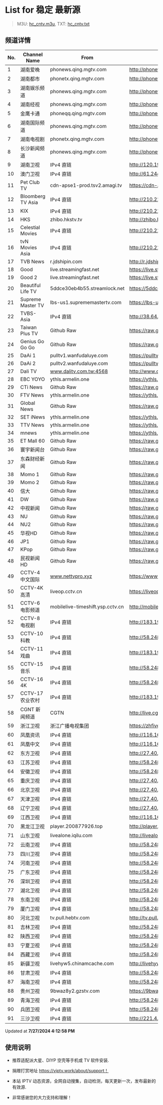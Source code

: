 # List for **稳定 最新源**

> M3U: [hc_cntv.m3u](./hc_cntv.m3u ), TXT: [hc_cntv.txt](./txt/hc_cntv.txt )

## 频道详情

| No. | Channel Name | From | Source |
| --- | ------------ | ---- | ------ |
| 1 | 湖南爱晚 | phonews.qing.mgtv.com | <http://phonews.qing.mgtv.com/nn_live/nn_x64/dWlwPTEwMy43MS43MC4xMDMmcWlkPSZzPTc4MjBkODdmYmFkYmVkMTkzMzQ4ODBhYTFkZjlhYjMwJmVzPTE3MjIwNDIwMDQmdXVpZD1jYzMxZGMzZDE3ZDVlNmY2M2NjOGI3OTcxYTg4OGM5ZC02NzQ3NDY2NyZ2PTImYXM9MCZjZG5leF9pZD13c19waG9uZTM,/HNGGMPP360.m3u8> |
| 2 | 湖南都市 | phonetx.qing.mgtv.com | <http://phonetx.qing.mgtv.com/nn_live/nn_x64/dWlwPTEwMy43MS43MC4xMDMmcWlkPSZzPTJjMDZlMmNlYjgzYTIwYzExODRlMzZlMDhhZDNhZGYxJmVzPTE3MjIwNDIwMDgmdXVpZD00MzhjOWM1YTE1YjZmZDgxNDZjMmYwODRiNWQ2MGRlZC02NzQ3NDY2NyZ2PTImYXM9MCZjZG5leF9pZD10eF9waG9uZV9saXZl/HNDSMPP360.m3u8> |
| 3 | 湖南娱乐频道 | phonews.qing.mgtv.com | <http://phonews.qing.mgtv.com/nn_live/nn_x64/dWlwPTEwMy43MS43MC4xMDMmcWlkPSZzPWFhYjAyZmM1MDQ5NWRiMzIwYzMzYTg1NTI4NmY1MDdhJmVzPTE3MjIwNDIwMTEmdXVpZD04M2QzNTM4MmJlYzQ5ZmE0YmRlNTQyZTM5NWY4NDE5NC02NzQ3NDY2NyZ2PTImYXM9MCZjZG5leF9pZD13c19waG9uZTM,/HNYLMPP360.m3u8> |
| 4 | 湖南经视 | phonews.qing.mgtv.com | <http://phonews.qing.mgtv.com/nn_live/nn_x64/dWlwPTEwMy43MS43MC4xMDMmcWlkPSZzPTUxMDIzODE4MDc5MmMwN2ZiYWIzZDY2NTNmZjdjYjNjJmVzPTE3MjIwNDM4MTQmdXVpZD03ODk5NTI0ZTE5NTNjOTdjYmZkY2RiZjI2OTE4Y2RmNS02NzQ3NDY2NyZ2PTImYXM9MCZjZG5leF9pZD13c19waG9uZTM,/HNJSMPP360.m3u8> |
| 5 | 金鹰卡通 | phoneqq.qing.mgtv.com | <http://phoneqq.qing.mgtv.com/nn_live/nn_x64/dWlwPTEwMy43MS43MC4xMDMmcWlkPSZzPTgzZDU0OTRmZDY4MWY4YWQ5ZmFiNGVmMzU3YTQ1YTg5JmVzPTE3MjIwNDIwOTcmdXVpZD1lODgzYTNlMWE5ZjliN2JhNGVhNjViNTFhZTAxZDcyNi02NzQ3NDY2NyZ2PTImYXM9MCZjZG5leF9pZD1xcV9waG9uZV9saXZl/JYKTMPP360.m3u8> |
| 6 | 湖南国际频道 | phonews.qing.mgtv.com | <http://phonews.qing.mgtv.com/nn_live/nn_x64/dWlwPTEwMy43MS43MC4xMDMmcWlkPSZzPTFhNmMwYjQ5NTY3ZTc3YmQzOWVjNGQ2OWJhM2EzYWE1JmVzPTE3MjIwNDIzMzEmdXVpZD0xMDc5MTBkNTAyZWFhNTFlZDM2NGYwMWFjNjZjMTFjOC02NzQ3NDY2NyZ2PTImYXM9MCZjZG5leF9pZD13c19waG9uZTM,/HNGJMPP360.m3u8> |
| 7 | 湖南电视剧 | phonetx.qing.mgtv.com | <http://phonetx.qing.mgtv.com/nn_live/nn_x64/dWlwPTEwMy43MS43MC4xMDMmcWlkPSZzPTRjMmM0Y2E5MWNmNGZjODE3NDhkYTU2MjI1YWQ0OGNhJmVzPTE3MjIwNDIwMjcmdXVpZD01ZjczMDg1Y2ZhYjljMWZiZDFkNDk1OWUxMmZkOGZlMS02NzQ3NDY2NyZ2PTImYXM9MCZjZG5leF9pZD10eF9waG9uZV9saXZl/HNDSJMPP360.m3u8> |
| 8 | 长沙新闻频道 | phonews.qing.mgtv.com | <http://phonews.qing.mgtv.com/nn_live/nn_x64/dWlwPTEwMy43MS43MC4xMDMmcWlkPSZzPTVjNGJiODQ4ZjlkY2UyMDQxYmU4ZDg4NTRiOWJlMGVmJmVzPTE3MjIwNDM4MzAmdXVpZD05NjRkOWY4MDViNjU4ZjhiM2Q3MzBkZGM4NDY4ZmViZi02NzQ3NDY2NyZ2PTImYXM9MCZjZG5leF9pZD13c19waG9uZTM,/CSXWMPP360.m3u8> |
| 9 | 湖南卫视 | IPv4 直链 | <http://120.196.232.43:8088/rrs03.hw.gmcc.net/PLTV/651/224/3221226698/1.m3u8> |
| 10 | 澳门卫视 | IPv4 直链 | <http://61.244.22.4/ch1/ch1.live/playlist.m3u8> |
| 11 | Pet Club TV | cdn-apse1-prod.tsv2.amagi.tv | <https://cdn-apse1-prod.tsv2.amagi.tv/linear/amg01076-lightningintern-petclub-samsungnz/playlist.m3u8> |
| 12 | Bloomberg TV Asia | IPv4 直链 | <http://210.210.155.37/dr9445/h/h03/index.m3u8> |
| 13 | KIX | IPv4 直链 | <http://210.210.155.37/dr9445/h/h07/index.m3u8> |
| 14 | HKS | zhibo.hkstv.tv | <http://zhibo.hkstv.tv/livestream/mutfysrq/playlist.m3u8> |
| 15 | Celestial Movies | IPv4 直链 | <http://210.210.155.37/dr9445/h/h14/index.m3u8> |
| 16 | tvN Movies Asia | IPv4 直链 | <http://210.210.155.37/dr9445/h/h21/index.m3u8> |
| 17 | TVB News | r.jdshipin.com | <http://r.jdshipin.com/CkuBd> |
| 18 | Good | live.streamingfast.net | <https://live.streamingfast.net/osmflivech1.m3u8> |
| 19 | Good 2 | live.streamingfast.net | <https://live.streamingfast.net/osmflivech2.m3u8> |
| 20 | Beautiful Life TV | 5ddce30eb4b55.streamlock.net | <https://5ddce30eb4b55.streamlock.net/bltvhd/bltv1/playlist.m3u8> |
| 21 | Supreme Master TV | lbs-us1.suprememastertv.com | <https://lbs-us1.suprememastertv.com/720p.m3u8> |
| 22 | TVBS-Asia | IPv4 直链 | <http://38.64.72.148/hls/modn/list/4005/playlist.m3u8> |
| 23 | Taiwan Plus TV | Github Raw | <https://raw.githubusercontent.com/ChiSheng9/iptv/master/TV78.m3u8> |
| 24 | Genius Go Go Go | Github Raw | <https://raw.githubusercontent.com/ChiSheng9/iptv/master/TV26.m3u8> |
| 25 | DaAi 1 | pulltv1.wanfudaluye.com | <https://pulltv1.wanfudaluye.com/live/tv1.m3u8> |
| 26 | DaAi 2 | pulltv2.wanfudaluye.com | <https://pulltv2.wanfudaluye.com/live/tv2.m3u8> |
| 27 | Dali TV | www.dalitv.com.tw:4568 | <http://www.dalitv.com.tw:4568/live/dali/index.m3u8> |
| 28 | EBC YOYO | ythls.armelin.one | <https://ythls.armelin.one/channel/UCiWRSesvSYmY7YOyz0tv_zQ.m3u8> |
| 29 | CTi News | Github Raw | <https://raw.githubusercontent.com/ChiSheng9/iptv/master/TV28.m3u8> |
| 30 | FTV News | ythls.armelin.one | <https://ythls.armelin.one/channel/UC2VmWn8dAqkzlQqvy02E1PA.m3u8> |
| 31 | Global News | Github Raw | <https://raw.githubusercontent.com/ChiSheng9/iptv/master/TV02.m3u8> |
| 32 | SET iNews | ythls.armelin.one | <https://ythls.armelin.one/channel/UCoNYj9OFHZn3ACmmeRCPwbA.m3u8> |
| 33 | TTV News | ythls.armelin.one | <https://ythls.armelin.one/channel/UC8ROUUjHzEQm-ndb69CX8Ww.m3u8> |
| 34 | mnews | ythls.armelin.one | <https://ythls.armelin.one/channel/UC4LjkybVKXCDlneVXlKAbmw.m3u8> |
| 35 | ET Mall 60 | Github Raw | <https://raw.githubusercontent.com/ChiSheng9/iptv/master/TV18.m3u8> |
| 36 | 寰宇新闻台 | Github Raw | <https://raw.githubusercontent.com/ChiSheng9/iptv/master/TV02.m3u8> |
| 37 | 东森财经新闻 | Github Raw | <https://raw.githubusercontent.com/ChiSheng9/iptv/master/TV03.m3u8> |
| 38 | Momo 1 | Github Raw | <https://raw.githubusercontent.com/ChiSheng9/iptv/master/TV04.m3u8> |
| 39 | Momo 2 | Github Raw | <https://raw.githubusercontent.com/ChiSheng9/iptv/master/TV05.m3u8> |
| 40 | 信大 | Github Raw | <https://raw.githubusercontent.com/ChiSheng9/iptv/master/TV07.m3u8> |
| 41 | DW | Github Raw | <https://raw.githubusercontent.com/ChiSheng9/iptv/master/TV08.m3u8> |
| 42 | 中视新闻 | Github Raw | <https://raw.githubusercontent.com/ChiSheng9/iptv/master/TV09.m3u8> |
| 43 | NU | Github Raw | <https://raw.githubusercontent.com/ChiSheng9/iptv/master/TV10.m3u8> |
| 44 | NU2 | Github Raw | <https://raw.githubusercontent.com/ChiSheng9/iptv/master/TV14.m3u8> |
| 45 | 华视HD | Github Raw | <https://raw.githubusercontent.com/ChiSheng9/iptv/master/TV12.m3u8> |
| 46 | JP1 | Github Raw | <https://raw.githubusercontent.com/ChiSheng9/iptv/master/TV15.m3u8> |
| 47 | KPop | Github Raw | <https://raw.githubusercontent.com/ChiSheng9/iptv/master/TV16.m3u8> |
| 48 | 民视新闻HD | Github Raw | <https://raw.githubusercontent.com/ChiSheng9/iptv/master/TV17.m3u8> |
| 49 | CCTV-4 中文国际 | www.nettvpro.xyz | <https://www.nettvpro.xyz/player/videojs.php?url=https://k99441.kylintv.tv/live/cctv4hd_iphone.m3u8> |
| 50 | CCTV-4K 高清 | liveop.cctv.cn | <https://liveop.cctv.cn/hls/4KHD/playlist.m3u8> |
| 51 | CCTV-6 电影频道 | mobilelive-timeshift.ysp.cctv.cn | <http://mobilelive-timeshift.ysp.cctv.cn/timeshift/ysp/2013693901/timeshift.m3u8?delay=0> |
| 52 | CCTV-8 电视剧 | IPv4 直链 | <http://183.196.25.171:808/hls/77/index.m3u8> |
| 53 | CCTV-10 科教 | IPv4 直链 | <http://58.248.112.228:8112/GD_CUCC/G_CCTV-10-CQ.m3u8?Authinfo=56fbZo0WT6rfM%2FXuA%2B6zBUsd9mij0JyOcibqYTdmWtJRAbL1Z1y%2FbfEZUJlg3Wvj&Fsv_Tgid=524fa703dc6c49dd> |
| 54 | CCTV-11 戏曲 | IPv4 直链 | <http://183.196.25.171:808/hls/11/index.m3u8> |
| 55 | CCTV-15 音乐 | IPv4 直链 | <http://58.248.112.204:8006/GD_CUCC/G_CCTV-15-CQ.m3u8?Authinfo=56fbZo0WT6rfM%2FXuA%2B6zBYyPYgkCWBSIT3aCcBdsAjsuu6MyRrRs1cAsik3e8WER> |
| 56 | CCTV-16 4K | IPv4 直链 | <http://58.248.112.204:8006/GD_CUCC/G_CCTV-16-CQ.m3u8?Authinfo=56fbZo0WT6rfM%2FXuA%2B6zBVSIaGkZ%2BPhCYgvTlbbof9ehJWpxNEs6VzmrJ5uWaaFf> |
| 57 | CCTV-17 农业农村 | IPv4 直链 | <http://183.196.25.171:808/hls/93/index.m3u8> |
| 58 | CGNT 新闻频道 | CGTN | <http://live.cgtn.com/1000/prog_index.m3u8> |
| 59 | 浙江卫视 | 浙江广播电视集团 | <https://zhfivel02.cztv.com/channel01/720p.m3u8?auth_key=1722039990-804d8433a46d64434435f21a5a00c757-0-b2ffc5b2e2a1290f8ee70a33ca12d8bb> |
| 60 | 凤凰资讯 | IPv4 直链 | <http://116.162.6.191/zycfcdn.gdwlcloud.com/PLTV/88888888/224/3221226320/index.m3u8> |
| 61 | 凤凰中文 | IPv4 直链 | <http://116.162.6.191/zycfcdn.gdwlcloud.com/PLTV/88888888/224/3221226308/index.m3u8> |
| 62 | 东方卫视 | IPv4 直链 | <http://27.40.16.68:8112/GD_CUCC/G_DONGFANG-CQ.m3u8?Authinfo=F8UQ%2BEevMmd%2FnekE5YOOKvFI8ayEeoekFD8P08%2F7EXHQHvoSr2x4xkdtxQfHt6cg&Fsv_Tgid=524fa7e30e50d968> |
| 63 | 江苏卫视 | IPv4 直链 | <http://58.248.112.204:8006/GD_CUCC/G_JIANGSU-CQ.m3u8?Authinfo=F8UQ%2BEevMmd%2FnekE5YOOKu%2BuH8HDFS0PtokY11nWnf4qV6vyu%2BOKjQBSSKsQUVYE> |
| 64 | 安徽卫视 | IPv4 直链 | <http://58.248.112.204:8006/GD_CUCC/G_ANHUI-CQ.m3u8?Authinfo=F8UQ%2BEevMmd%2FnekE5YOOKpi6kJCQCoMejZ%2FjmEq59ETBeFztV3v%2BtvhPvprhMbo3> |
| 65 | 重庆卫视 | IPv4 直链 | <http://27.40.16.68:8112/GD_CUCC/G_CHONGQING-CQ.m3u8?Authinfo=F8UQ%2BEevMmd%2FnekE5YOOKi5XA1hsd3RREgysPiqqJeQsy8aM7T7T6yS2xeSLQCNX&Fsv_Tgid=524fa7f185c43c7b> |
| 66 | 北京卫视 | IPv4 直链 | <http://27.40.16.68:8112/GD_CUCC/G_BEIJING-CQ.m3u8?Authinfo=F8UQ%2BEevMmd%2FnekE5YOOKn6pFJlsKFX2elUkY7G9Wuaj1MVb5sXKFIg1u28lIJn0&Fsv_Tgid=524fa7f6713e9d87> |
| 67 | 天津卫视 | IPv4 直链 | <http://27.40.16.68:8112/GD_CUCC/G_TIANJIN-CQ.m3u8?Authinfo=F8UQ%2BEevMmd%2FnekE5YOOKqessbbY33u5MnZnHCFZZTKedVHdYk5kh2CdQP7Xn4%2B6&Fsv_Tgid=524fa7faf663de86> |
| 68 | 辽宁卫视 | IPv4 直链 | <http://27.40.16.68:8112/GD_CUCC/G_LIAONING-CQ.m3u8?Authinfo=F8UQ%2BEevMmd%2FnekE5YOOKkRqeVO49Tnq6K%2BWCd0TWOv%2FGe21maMcczv29zbhzU5i&Fsv_Tgid=524fa7ffd790bf94> |
| 69 | 江西卫视 | IPv4 直链 | <http://116.162.6.191/yun-live.jxtvcn.com.cn/live/tv_jxtv1.m3u8?token=1> |
| 70 | 黑龙江卫视 | player.200877926.top | <http://player.200877926.top/videojs.php?id=https://idclive.hljtv.com:4430/live/hljws_own.m3u8> |
| 71 | 山东卫视 | livealone.iqilu.com | <http://livealone.iqilu.com/iqilu/sdtvhjOF03kn.m3u8> |
| 72 | 云南卫视 | IPv4 直链 | <http://58.248.112.228:8112/GD_CUCC/G_YUNNAN-CQ.m3u8?Authinfo=F8UQ%2BEevMmd%2FnekE5YOOKsw5gpVWcejjhE1KHstDaBG5txDdXzjGOGT72Bx9wXfe&Fsv_Tgid=524fa813115303b3> |
| 73 | 四川卫视 | IPv4 直链 | <http://58.248.112.204:8006/GD_CUCC/G_SICHUAN-CQ.m3u8?Authinfo=F8UQ%2BEevMmd%2FnekE5YOOKihysHnFVsdNiy%2FnVMuA%2F2uEYXiVeRF%2BucKv3Z40C7o4> |
| 74 | 河南卫视 | IPv4 直链 | <http://58.248.112.228:8112/GD_CUCC/G_HENAN-CQ.m3u8?Authinfo=F8UQ%2BEevMmd%2FnekE5YOOKpdyyWmwPpo0%2BOlJpyKTryJEbtG%2Bests7yU1uk2fPQyg&Fsv_Tgid=524fa81ed25c463a> |
| 75 | 广东卫视 | IPv4 直链 | <http://58.248.112.228:8112/GD_CUCC/G_GUANGDONG-CQ.m3u8?Authinfo=F8UQ%2BEevMmd%2FnekE5YOOKvgbSbSCTYnboG1IAsnN%2B8SqEfgQMFPe4ummH0FzRlHZ&Fsv_Tgid=524fa823bec4275e> |
| 76 | 深圳卫视 | IPv4 直链 | <http://58.248.112.228:8112/GD_CUCC/G_SHENZHEN-CQ.m3u8?Authinfo=F8UQ%2BEevMmd%2FnekE5YOOKtBPUZJQRNJB5bOiIhhUc3e2OqQ5ejG4cfAiuU8Ka%2FSr&Fsv_Tgid=524fa8285dff883c> |
| 77 | 湖北卫视 | IPv4 直链 | <http://58.248.112.204:8006/GD_CUCC/G_HUBEI-CQ.m3u8?Authinfo=F8UQ%2BEevMmd%2FnekE5YOOKrg071ENwYSAZcO2GiGH9lI2lGOSb3j5CN1iPWx2HIq9> |
| 78 | 东南卫视 | IPv4 直链 | <http://58.248.112.228:8112/GD_CUCC/G_DONGNAN-CQ.m3u8?Authinfo=F8UQ%2BEevMmd%2FnekE5YOOKg3sVbVN1ZTQKUpnK8xcf7x%2FCQE0V52YypyihQhUfLY5&Fsv_Tgid=524fa8322a648a3d> |
| 79 | 厦门卫视 | IPv4 直链 | <http://58.248.112.204:8006/GD_CUCC/G_XIAMEN.m3u8?Authinfo=rXkmbbZhLH3Xhx6sgXqqNeyho9kgukyhyE6PdmQerf3rVM04sydCKSu4qL05z5G4> |
| 80 | 河北卫视 | tv.pull.hebtv.com | <http://tv.pull.hebtv.com/jishi/weishipindao.m3u8?t=2510710360&k=f1b16a3a3866dafecb94ec2bb4160e58> |
| 81 | 吉林卫视 | IPv4 直链 | <http://58.248.112.204:8006/GD_CUCC/G_JILIN-CQ.m3u8?Authinfo=F8UQ%2BEevMmd%2FnekE5YOOKqq%2B26rAMzWWYsNVrLLNbHmaARITnQlrumEMUf7cXEvC> |
| 82 | 陕西卫视 | IPv4 直链 | <http://58.248.112.228:8112/GD_CUCC/G_SHANXI-HQ.m3u8?Authinfo=F8UQ%2BEevMmd%2FnekE5YOOKvTKKoI90D6zih8EBEVuISOoNd58%2BpeLvDCVqfR%2Bz2zC&Fsv_Tgid=524fa854fb34516f> |
| 83 | 宁夏卫视 | IPv4 直链 | <http://58.248.112.228:8112/GD_CUCC/G_NINGXIA.m3u8?Authinfo=rXkmbbZhLH3Xhx6sgXqqNXyCepDydwXYXyezoq8lxq1MyQJIPK6pHHgqQuSN6VSe&Fsv_Tgid=524fa85eb3a0336f> |
| 84 | 西藏卫视 | IPv4 直链 | <http://58.248.112.228:8112/GD_CUCC/G_XIZANG.m3u8?Authinfo=rXkmbbZhLH3Xhx6sgXqqNbR%2FPUGXStastzd6V9maCJ%2FsIPvLhFJ9x8LZQ1Zuycim&Fsv_Tgid=524fa8638123b477> |
| 85 | 新疆卫视 | livehyw5.chinamcache.com | <http://livehyw5.chinamcache.com/hyw/zb01.m3u8?txSecret=ac4608d03b3fec4557d137827a3f4bb6&txTime=95A66655> |
| 86 | 甘肃卫视 | IPv4 直链 | <http://58.248.112.228:8112/GD_CUCC/G_GANSU-HQ.m3u8?Authinfo=rXkmbbZhLH3Xhx6sgXqqNfMNI2CODDb8t3ggg2T5ExI6i2y9EEtsxJy36PFXT9B1&Fsv_Tgid=524fa86d4a6d36a2> |
| 87 | 海南卫视 | IPv4 直链 | <http://58.248.112.228:8112/GD_CUCC/G_HAINAN-HQ.m3u8?Authinfo=F8UQ%2BEevMmd%2FnekE5YOOKuHFzyLGvmSMltQzCpEgABbzTx6xqsUWMTeDo0%2FrycmR&Fsv_Tgid=524fa872305497ba> |
| 88 | 贵州卫视 | 9bwaz8y2.gzstv.com | <https://9bwaz8y2.gzstv.com/live/CH01_lo.m3u8?txSecret=4e931b5208659be71be724563f279cb3&txTime=66A43A33> |
| 89 | 青海卫视 | IPv4 直链 | <http://58.248.112.228:8112/GD_CUCC/G_QINGHAI.m3u8?Authinfo=rXkmbbZhLH3Xhx6sgXqqNQd8WQ5jaIFuIx4Sh5YvGI1lofE4cVEkemJD5Zxki%2FhU&Fsv_Tgid=524fa87bc4c7f9a5> |
| 90 | 兵团卫视 | IPv4 直链 | <http://58.248.112.204:8006/GD_CUCC/G_BINGTUAN.m3u8?Authinfo=rXkmbbZhLH3Xhx6sgXqqNeZrZhc4ByPzllzwl%2BnQCptXegc8mHhyqa0XGiK5PALV> |
| 91 | 三沙卫视 | IPv4 直链 | <http://221.4.143.68:8112/GD_CUCC/G_SANSHA-HQ.m3u8?Authinfo=F8UQ%2BEevMmd%2FnekE5YOOKn28G%2BWQkLi7Q1Mh845gzlZpk5pTBlduEA6C0mU%2FOMOo&Fsv_Tgid=524fa88574375ba7> |

Updated at **7/27/2024 4:12:58 PM**

## 使用说明

- 推荐适配派大星、DIYP 空壳等手机或 TV 软件安装.

- 捐赠打赏地址 <https://viptv.work/about/support！>

- 本站 IPTV 动态资源，全网自动搜集，自动检测，每天更新一次，发布最新的有效源.

- 非常感谢您的大力支持和理解！
